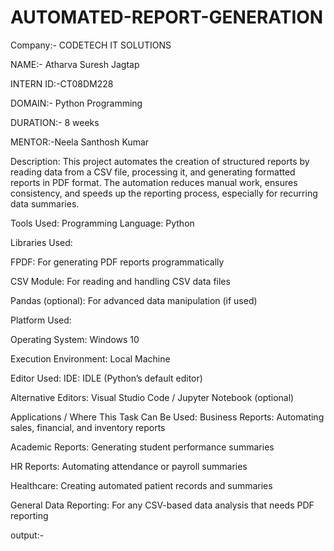 # AUTOMATED-REPORT-GENERATION

Company:- CODETECH IT SOLUTIONS

NAME:- Atharva Suresh Jagtap

INTERN ID:-CT08DM228

DOMAIN:- Python Programming

DURATION:- 8 weeks

MENTOR:-Neela Santhosh Kumar

Description:
This project automates the creation of structured reports by reading data from a CSV file, processing it, and generating formatted reports in PDF format. The automation reduces manual work, ensures consistency, and speeds up the reporting process, especially for recurring data summaries.

Tools Used:
Programming Language: Python

Libraries Used:

FPDF: For generating PDF reports programmatically

CSV Module: For reading and handling CSV data files

Pandas (optional): For advanced data manipulation (if used)

Platform Used:

Operating System: Windows 10

Execution Environment: Local Machine

Editor Used:
IDE: IDLE (Python’s default editor)

Alternative Editors: Visual Studio Code / Jupyter Notebook (optional)

Applications / Where This Task Can Be Used:
Business Reports: Automating sales, financial, and inventory reports

Academic Reports: Generating student performance summaries

HR Reports: Automating attendance or payroll summaries

Healthcare: Creating automated patient records and summaries

General Data Reporting: For any CSV-based data analysis that needs PDF reporting

output:-

